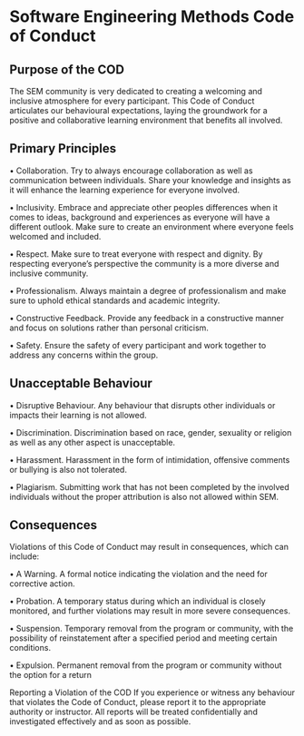 # Software Engineering Methods Code of Conduct

## Purpose of the COD
The SEM community is very dedicated to creating a welcoming and inclusive atmosphere for every participant. This Code of Conduct articulates our behavioural expectations, laying the groundwork for a positive and collaborative learning environment that benefits all involved.

## Primary Principles

•	Collaboration. Try to always encourage collaboration as well as communication between individuals. Share your knowledge and insights as it will enhance the learning experience for everyone involved.

•	Inclusivity. Embrace and appreciate other peoples differences when it comes to ideas, background and experiences as everyone will have a different outlook. Make sure to create an environment where everyone feels welcomed and included.

•	Respect. Make sure to treat everyone with respect and dignity. By respecting everyone’s perspective the community is a more diverse and inclusive community. 

•	Professionalism.  Always maintain a degree of professionalism and make sure to uphold ethical standards and academic integrity.

•	Constructive Feedback. Provide any feedback in a constructive manner and focus on solutions rather than personal criticism.

•	Safety. Ensure the safety of every participant and work together to address any concerns within the group.

## Unacceptable Behaviour

•	Disruptive Behaviour. Any behaviour that disrupts other individuals or impacts their learning is not allowed.

•	Discrimination. Discrimination based on race, gender, sexuality or religion as well as any other aspect is unacceptable.

•	Harassment. Harassment in the form of intimidation, offensive comments or bullying is also not tolerated.

•	Plagiarism. Submitting work that has not been completed by the involved individuals without the proper attribution is also not allowed within SEM.



## Consequences

Violations of this Code of Conduct may result in consequences, which can include:

•	A Warning. A formal notice indicating the violation and the need for corrective action.

•	Probation. A temporary status during which an individual is closely monitored, and further violations may result in more severe consequences.

•	Suspension. Temporary removal from the program or community, with the possibility of reinstatement after a specified period and meeting certain conditions.

•	Expulsion. Permanent removal from the program or community without the option for a return

Reporting a Violation of the COD
If you experience or witness any behaviour that violates the Code of Conduct, please report it to the appropriate authority or instructor. All reports will be treated confidentially and investigated effectively and as soon as possible.
